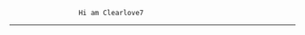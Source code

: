                      Hi am Clearlove7

___________________________________________________________________________________



































